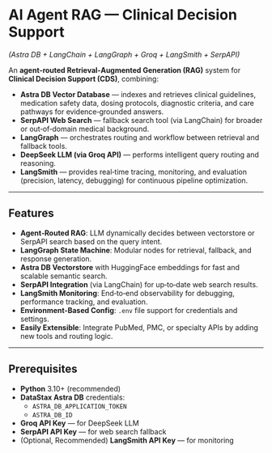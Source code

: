 # **AI Agent RAG — Clinical Decision Support**  
*(Astra DB + LangChain + LangGraph + Groq + LangSmith + SerpAPI)*

An **agent‑routed Retrieval‑Augmented Generation (RAG)** system for **Clinical Decision Support (CDS)**, combining:

- **Astra DB Vector Database** — indexes and retrieves clinical guidelines, medication safety data, dosing protocols, diagnostic criteria, and care pathways for evidence‑grounded answers.  
- **SerpAPI Web Search** — fallback search tool (via LangChain) for broader or out‑of‑domain medical background.  
- **LangGraph** — orchestrates routing and workflow between retrieval and fallback tools.  
- **DeepSeek LLM (via Groq API)** — performs intelligent query routing and reasoning.  
- **LangSmith** — provides real‑time tracing, monitoring, and evaluation (precision, latency, debugging) for continuous pipeline optimization.

---

## **Features**
- **Agent‑Routed RAG**: LLM dynamically decides between vectorstore or SerpAPI search based on the query intent.  
- **LangGraph State Machine**: Modular nodes for retrieval, fallback, and response generation.  
- **Astra DB Vectorstore** with HuggingFace embeddings for fast and scalable semantic search.  
- **SerpAPI Integration** (via LangChain) for up‑to‑date web search results.  
- **LangSmith Monitoring**: End‑to‑end observability for debugging, performance tracking, and evaluation.  
- **Environment‑Based Config**: `.env` file support for credentials and settings.  
- **Easily Extensible**: Integrate PubMed, PMC, or specialty APIs by adding new tools and routing logic.

---

## **Prerequisites**
- **Python** 3.10+ (recommended)
- **DataStax Astra DB** credentials:
  - `ASTRA_DB_APPLICATION_TOKEN`
  - `ASTRA_DB_ID`
- **Groq API Key** — for DeepSeek LLM
- **SerpAPI API Key** — for web search fallback
- (Optional, Recommended) **LangSmith API Key** — for monitoring

